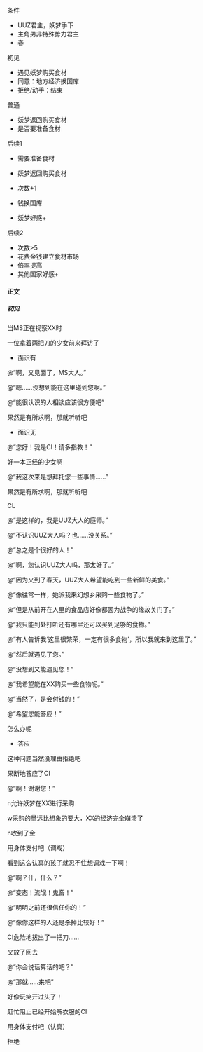条件

- UUZ君主，妖梦手下
- 主角男非特殊势力君主
- 春

初见

- 遇见妖梦购买食材
- 同意：地方经济换国库
- 拒绝/动手：结束

普通

- 妖梦返回购买食材
- 是否要准备食材

后续1

- 需要准备食材

- 妖梦返回购买食材
- 次数+1
- 钱换国库
- 妖梦好感+

后续2

- 次数>5
- 花费金钱建立食材市场
- 倍率提高
- 其他国家好感+

#### 正文

##### 初见

当MS正在视察XX时

一位拿着两把刀的少女前来拜访了

- 面识有

@“啊，又见面了，MS大人。”

@“嗯……没想到能在这里碰到您啊。”

@“能很认识的人相谈应该很方便吧”

果然是有所求啊，那就听听吧



- 面识无

@“您好！我是CI！请多指教！”

好一本正经的少女啊

@“我这次来是想拜托您一些事情……”

果然是有所求啊，那就听听吧



CL

@“是这样的，我是UUZ大人的庭师。”

@“不认识UUZ大人吗？也……没关系。”

@“总之是个很好的人！”

@“啊，您认识UUZ大人吗，那太好了。”

@“因为又到了春天，UUZ大人希望能吃到一些新鲜的美食。”

@“像往常一样，她派我来幻想乡采购一些食物了。”

@“但是从前开在人里的食品店好像都因为战争的缘故关门了。”

@“我只能到处打听还有哪里还可以买到足够的食物。”

@“有人告诉我‘这里很繁荣，一定有很多食物’，所以我就来到这里了。”

@“然后就遇见了您。”

@“没想到又能遇见您！”



@“我希望能在XX购买一些食物呢。”

@“当然了，是会付钱的！”

@“希望您能答应！”

怎么办呢

- 答应

这种问题当然没理由拒绝吧

果断地答应了CI

@“啊！谢谢您！”

n允许妖梦在XX进行采购

w采购的量远比想象的要大，XX的经济完全崩溃了

n收到了金

用身体支付吧（调戏）

看到这么认真的孩子就忍不住想调戏一下啊！

@“啊？什，什么？”

@“变态！流氓！鬼畜！”

@“明明之前还很信任你的！”

@“像你这样的人还是杀掉比较好！”

CI危险地拔出了一把刀……

又放了回去

@“你会说话算话的吧？”

@“那就……来吧”

好像玩笑开过头了！

赶忙阻止已经开始解衣服的CI



用身体支付吧（认真）

拒绝